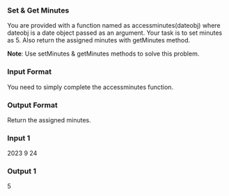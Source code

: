 ### Set & Get Minutes

You are provided with a function named as accessminutes(dateobj) where dateobj is a date object passed as an argument. Your task is to set minutes as 5. Also return the assigned minutes with getMinutes method.

**Note**: Use setMinutes & getMinutes methods to solve this problem.

### Input Format
You need to simply complete the accessminutes function.

### Output Format
Return the assigned minutes.

### Input 1
2023
9
24

### Output 1
5